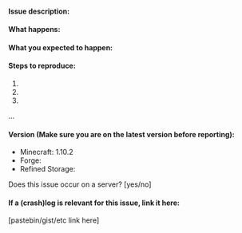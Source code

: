 #### Issue description:

#### What happens:

#### What you expected to happen:

#### Steps to reproduce:
1.
2.
3.
...

#### Version (Make sure you are on the latest version before reporting):

- Minecraft: 1.10.2
- Forge:
- Refined Storage:

Does this issue occur on a server? [yes/no]

#### If a (crash)log is relevant for this issue, link it here:

[pastebin/gist/etc link here]
